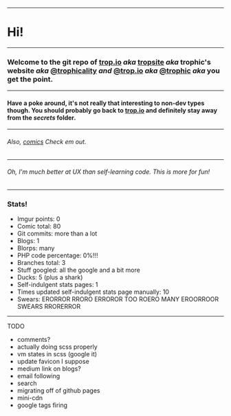 ------
# Hi!
----
### Welcome to the git repo of [trop.io](https://trop.io) ***aka***  [tropsite](https://github.com/Trophic/tropsite) ***aka*** **trophic's website** ***aka*** [@trophicality](instagram.com/trophicality) ***and*** [@trop.io](instagram.com/trop.io) ***aka*** [@trophic](https://github.com/Trophic) ***aka*** you get **the point**.
-----
#### Have a poke around, it's not really that interesting to non-dev types though. You should probably go back to [trop.io](https://trop.io) and definitely stay away from the ***secrets*** folder.
------
###### Also, [comics](https://trop.io/comics) Check em out.
------
###### Oh, I'm much better at UX than self-learning code. This is more for fun!
------
### Stats!
- Imgur points: 0
- Comic total: 80
- Git commits: more than a lot
- Blogs: 1
- Blorps: many
- PHP code percentage: 0%!!!
- Branches total: 3
- Stuff googled: all the google and a bit more
- Ducks: 5 (plus a shark)
- Self-indulgent stats pages: 1
- Times updated self-indulgent stats page manually: 10
- Swears: ERORROR RRORO ERROROR TOO ROERO MANY EROORROOR SWEARS RRORERROR
------
TODO
- comments?
- actually doing scss properly
- vm states in scss (google it)
- update favicon I suppose
- medium link on blogs?
- email following
- search
- migrating off of github pages
- mini-cdn
- google tags firing
